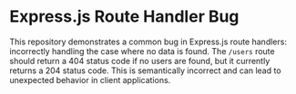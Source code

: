# Express.js Route Handler Bug

This repository demonstrates a common bug in Express.js route handlers: incorrectly handling the case where no data is found. The `/users` route should return a 404 status code if no users are found, but it currently returns a 204 status code. This is semantically incorrect and can lead to unexpected behavior in client applications.